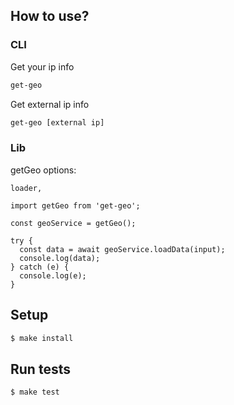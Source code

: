 ## How to use?

### CLI

Get your ip info

```sh
get-geo
```

Get external ip info

```sh
get-geo [external ip]
```

### Lib
getGeo options:
```
loader,
```

```
import getGeo from 'get-geo';

const geoService = getGeo();

try {
  const data = await geoService.loadData(input);
  console.log(data);
} catch (e) {
  console.log(e);
}
```

## Setup

```sh
$ make install
```

## Run tests

```sh
$ make test
```
